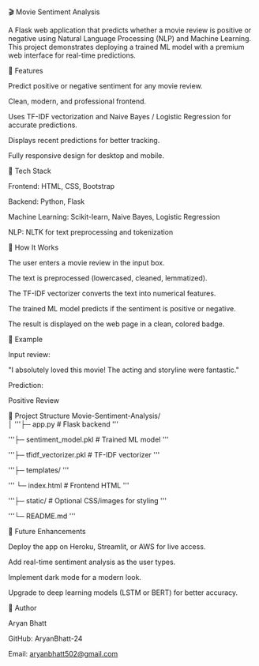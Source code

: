 🎬 Movie Sentiment Analysis

A Flask web application that predicts whether a movie review is positive or negative using Natural Language Processing (NLP) and Machine Learning. This project demonstrates deploying a trained ML model with a premium web interface for real-time predictions.

🔹 Features

Predict positive or negative sentiment for any movie review.

Clean, modern, and professional frontend.

Uses TF-IDF vectorization and Naive Bayes / Logistic Regression for accurate predictions.

Displays recent predictions for better tracking.

Fully responsive design for desktop and mobile.

🔹 Tech Stack

Frontend: HTML, CSS, Bootstrap

Backend: Python, Flask

Machine Learning: Scikit-learn, Naive Bayes, Logistic Regression

NLP: NLTK for text preprocessing and tokenization

🔹 How It Works

The user enters a movie review in the input box.

The text is preprocessed (lowercased, cleaned, lemmatized).

The TF-IDF vectorizer converts the text into numerical features.

The trained ML model predicts if the sentiment is positive or negative.

The result is displayed on the web page in a clean, colored badge.

🔹 Example

Input review:

"I absolutely loved this movie! The acting and storyline were fantastic."


Prediction:

Positive Review

🔹 Project Structure
Movie-Sentiment-Analysis/  
│
'''├─ app.py                  # Flask backend  '''

'''├─ sentiment_model.pkl      # Trained ML model  '''

'''├─ tfidf_vectorizer.pkl     # TF-IDF vectorizer  '''

'''├─ templates/  '''

'''   └─ index.html           # Frontend HTML  '''

'''├─ static/                  # Optional CSS/images for styling  '''

'''└─ README.md  '''

🔹 Future Enhancements

Deploy the app on Heroku, Streamlit, or AWS for live access.

Add real-time sentiment analysis as the user types.

Implement dark mode for a modern look.

Upgrade to deep learning models (LSTM or BERT) for better accuracy.

🔹 Author

Aryan Bhatt

GitHub: AryanBhatt-24

Email: aryanbhatt502@gmail.com
